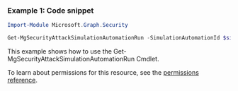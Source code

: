 ### Example 1: Code snippet

```powershellImport-Module Microsoft.Graph.Security

Get-MgSecurityAttackSimulationAutomationRun -SimulationAutomationId $simulationAutomationId
```
This example shows how to use the Get-MgSecurityAttackSimulationAutomationRun Cmdlet.
To learn about permissions for this resource, see the [permissions reference](/graph/permissions-reference).

